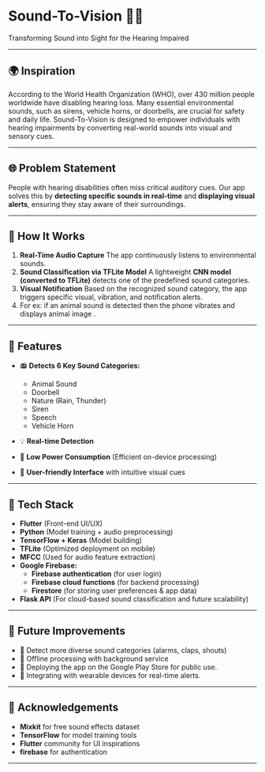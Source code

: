 # Sound-To-Vision 🎵👀

Transforming Sound into Sight for the Hearing Impaired

---

## 🌍 Inspiration

According to the World Health Organization (WHO), over 430 million people worldwide have disabling hearing loss. Many essential environmental sounds, such as sirens, vehicle horns, or doorbells, are crucial for safety and daily life. Sound-To-Vision is designed to empower individuals with hearing impairments by converting real-world sounds into visual and sensory cues.

---

## 🌐 Problem Statement
People with hearing disabilities often miss critical auditory cues. Our app solves this by **detecting specific sounds in real-time** and **displaying visual alerts**, ensuring they stay aware of their surroundings.

---
## 🔧 How It Works

1.  **Real-Time Audio Capture**
   The app continuously listens to environmental sounds.
2. **Sound Classification via TFLite Model**  A lightweight **CNN model (converted to TFLite)** detects one of the predefined sound categories.
3. **Visual Notification**
   Based on the recognized sound category, the app triggers specific visual, vibration, and notification alerts.
4. For ex: if an animal sound is detected then the phone vibrates and displays animal image .
---

## 🎉 Features
- 📻 **Detects 6 Key Sound Categories:**
  - Animal Sound
  - Doorbell
  - Nature (Rain, Thunder)
  - Siren
  - Speech
  - Vehicle Horn

- 💡 **Real-time Detection**
- 🔄 **Low Power Consumption** (Efficient on-device processing)
- 🎨 **User-friendly Interface** with intuitive visual cues

---

## 🚀 Tech Stack
- **Flutter** (Front-end UI/UX)
- **Python** (Model training + audio preprocessing)
- **TensorFlow + Keras** (Model building)
- **TFLite** (Optimized deployment on mobile)
- **MFCC** (Used for audio feature extraction)
- **Google Firebase:** 
  - **Firebase authentication** (for user login) 
  - **Firebase cloud functions** (for backend processing) 
  - **Firestore** (for storing user preferences & app data)
- **Flask API** (For cloud-based sound classification and future scalability)

---
## 🚀 Future Improvements
- 🔹 Detect more diverse sound categories (alarms, claps, shouts)
- 🔹 Offline processing with background service
- 🔹 Deploying the app on the Google Play Store for public use.
- 🔹 Integrating with wearable devices for real-time alerts.

---

## 🙏 Acknowledgements
- **Mixkit** for free sound effects dataset
- **TensorFlow** for model training tools
- **Flutter** community for UI inspirations
- **firebase** for authentication

---


